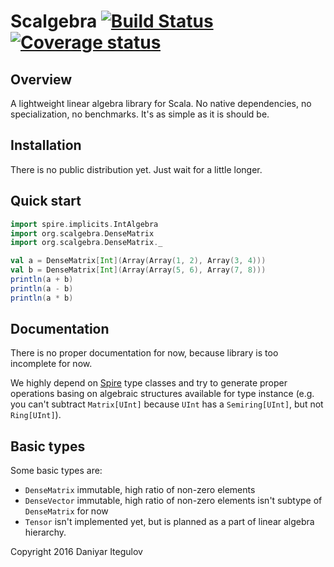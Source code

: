 Scalgebra [![Build Status](https://travis-ci.org/itegulov/scalgebra.svg?branch=master)](https://travis-ci.org/itegulov/scalgebra) [![Coverage status](https://codecov.io/github/itegulov/scalgebra/coverage.svg?branch=master)](https://codecov.io/github/itegulov/scalgebra?branch=master)
====
Overview
--------
A lightweight linear algebra library for Scala. No native dependencies,
no specialization, no benchmarks. It's as simple as it is should be.

Installation
------------
There is no public distribution yet. Just wait for a little longer.

Quick start
-----------
```scala
import spire.implicits.IntAlgebra
import org.scalgebra.DenseMatrix
import org.scalgebra.DenseMatrix._

val a = DenseMatrix[Int](Array(Array(1, 2), Array(3, 4)))
val b = DenseMatrix[Int](Array(Array(5, 6), Array(7, 8)))
println(a + b)
println(a - b)
println(a * b)
```

Documentation
-------------
There is no proper documentation for now, because library is too
incomplete for now.

We highly depend on [Spire](https://github.com/non/spire) type classes
and try to generate proper operations basing on algebraic structures
available for type instance (e.g. you can't subtract `Matrix[UInt]`
because `UInt` has a `Semiring[UInt]`, but not `Ring[UInt]`).

Basic types
-----------
Some basic types are:

 * `DenseMatrix` immutable, high ratio of non-zero elements
 * `DenseVector` immutable, high ratio of non-zero elements
                 isn't subtype of `DenseMatrix` for now
 * `Tensor` isn't implemented yet, but is planned as a part
            of linear algebra hierarchy.

Copyright 2016 Daniyar Itegulov